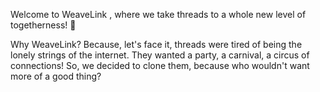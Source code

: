 Welcome to WeaveLink , where we take threads to a whole new level of togetherness! 🎉

Why WeaveLink?
Because, let's face it, threads were tired of being the lonely strings of the internet. They wanted a party, a carnival, a circus of connections! So, we decided to clone them, because who wouldn't want more of a good thing?

